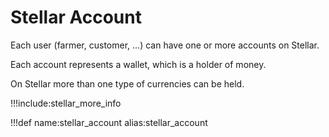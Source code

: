 # Stellar Account

Each user (farmer, customer, ...) can have one or more accounts on Stellar.

Each account represents a wallet, which is a holder of money.

On Stellar more than one type of currencies can be held.

!!!include:stellar_more_info

!!!def name:stellar_account alias:stellar_account